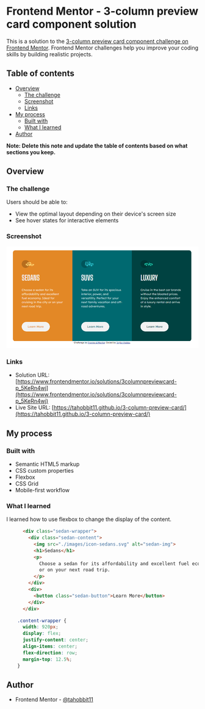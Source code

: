 # Frontend Mentor - 3-column preview card component solution

This is a solution to the [3-column preview card component challenge on Frontend Mentor](https://www.frontendmentor.io/challenges/3column-preview-card-component-pH92eAR2-). Frontend Mentor challenges help you improve your coding skills by building realistic projects. 

## Table of contents

- [Overview](#overview)
  - [The challenge](#the-challenge)
  - [Screenshot](#screenshot)
  - [Links](#links)
- [My process](#my-process)
  - [Built with](#built-with)
  - [What I learned](#what-i-learned)
- [Author](#author)

**Note: Delete this note and update the table of contents based on what sections you keep.**

## Overview

### The challenge

Users should be able to:

- View the optimal layout depending on their device's screen size
- See hover states for interactive elements

### Screenshot

![](./images/Screenshot%202023-05-15%20124908.png)

### Links

- Solution URL: [https://www.frontendmentor.io/solutions/3columnpreviewcard-p_5KeRn4wj](https://www.frontendmentor.io/solutions/3columnpreviewcard-p_5KeRn4wj)
- Live Site URL: [https://tahobbit11.github.io/3-column-preview-card/](https://tahobbit11.github.io/3-column-preview-card/)

## My process

### Built with

- Semantic HTML5 markup
- CSS custom properties
- Flexbox
- CSS Grid
- Mobile-first workflow

### What I learned

I learned how to use flexbox to change the display of the content.

```html
      <div class="sedan-wrapper">
        <div class="sedan-content">
          <img src="./images/icon-sedans.svg" alt="sedan-img">
          <h1>Sedans</h1>
          <p>
            Choose a sedan for its affordability and excellent fuel economy. Ideal for cruising in the city 
            or on your next road trip.
          </p>
        </div>
        <div>
          <button class="sedan-button">Learn More</button>
        </div>
      </div>
```
```css
    .content-wrapper {
      width: 920px;
      display: flex;
      justify-content: center;
      align-items: center;
      flex-direction: row;
      margin-top: 12.5%;
    }
```

## Author

- Frontend Mentor - [@tahobbit11](https://www.frontendmentor.io/profile/tahobbit11)
